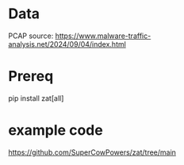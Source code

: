 # Data

PCAP source: https://www.malware-traffic-analysis.net/2024/09/04/index.html

# Prereq

pip install zat[all] 

# example code

https://github.com/SuperCowPowers/zat/tree/main
